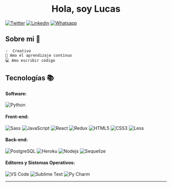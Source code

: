 <h1 align="center">Hola, soy Lucas</h1>

[![Twitter](https://img.shields.io/badge/-Twitter-1ca0f1?style=flat&labelColor=1ca0f1&logo=twitter&logoColor=white&link=https://twitter.com/LDellamaggiore)](https://twitter.com/LDellamaggiore)
[![Linkedin](https://img.shields.io/badge/-LinkedIn-blue?style=flat&logo=Linkedin&logoColor=white&link=https://linkedin.com/in/lucasdellamaggiore0/)](https://linkedin.com/in/lucasdellamaggiore0/)
[![Whatsapp](https://img.shields.io/badge/-Whatsapp-57f779?style=flat&logo=whatsapp&logoColor=222222)](https://wa.me/543585100768)

## Sobre mi :wave:

    💡  Creativo
    🧠 Amo el aprendizaje continuo
    💻 Amo escribir código
    
    

<!-- More info on badges below: https://github.com/badges/shields/blob/master/doc/logos.md -->

## Tecnologías :books:

#### Software:

![Python](http://img.shields.io/badge/-Python-3776AB?style=flat-square&logo=python&logoColor=ffff4a)

#### Front-end:

![Sass](https://img.shields.io/badge/-Sass-%23CC6699?style=flat-square&logo=sass&logoColor=ffffff)
![JavaScript](https://img.shields.io/badge/-JavaScript-%23F7DF1C?style=flat-square&logo=javascript&logoColor=000000&color=d1b01f)
![React](https://img.shields.io/badge/-React-%23282C34?style=flat-square&logo=react)
![Redux](https://img.shields.io/badge/-Redux-222222?style=flat&logo=redux&logoColor=7248b6)
![HTML5](https://img.shields.io/badge/-HTML5-222222?style=flat&logo=HTML5&logoColor=7248b6)
![CSS3](https://img.shields.io/badge/-CSS3-222222?style=flat&logo=CSS3&logoColor=7248b6)
![Less](https://img.shields.io/badge/-Less-222222?style=flat&logo=Less&logoColor=7248b6)
#### Back-end:

![PostgreSQL](https://img.shields.io/badge/-PostgreSQL-336791?style=flat-square&logo=postgresql)
![Heroku](https://img.shields.io/badge/-Heroku-430098?style=flat-square&logo=heroku&logoColor=ffffff)
![Nodejs](https://img.shields.io/badge/-Nodejs-black?style=flat-square&logo=Node.js&logoColor=00d632)
![Sequelize](https://img.shields.io/badge/-Sequelize-black?style=flat-square&logo=Sequelize&logoColor=00d632)

#### Editores y Sistemas Operativos:

![VS Code](http://img.shields.io/badge/-VS%20Code-007ACC?style=flat-square&logo=visual-studio-code&logoColor=ffffff)
![Sublime Text](http://img.shields.io/badge/-Sublime-Text?style=flat-square&logo=sublime-text&logoColor=ffffff)
![Py Charm](http://img.shields.io/badge/-Py-Charm?style=flat-square&logo=pycharm&logoColor=ffffff)
<hr/>
